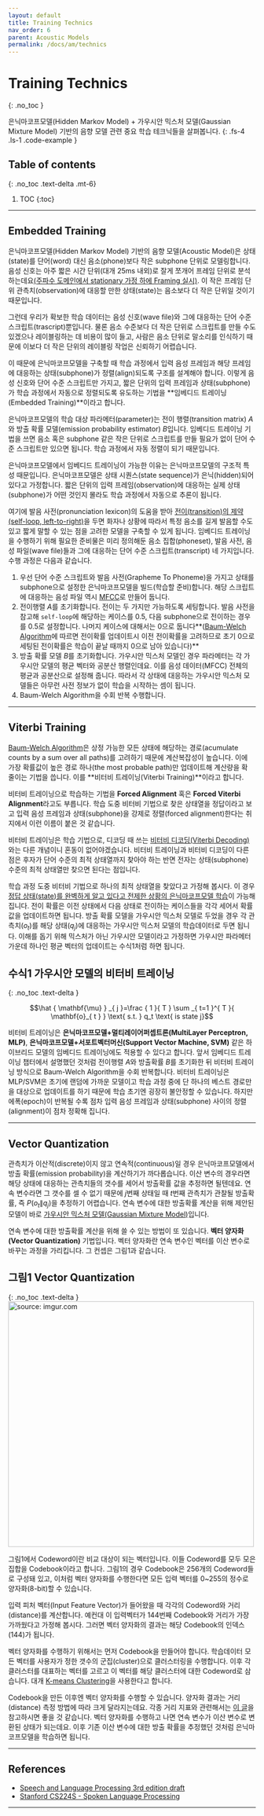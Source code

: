 ```yaml
---
layout: default
title: Training Technics
nav_order: 6
parent: Acoustic Models
permalink: /docs/am/technics
---
```


# Training Technics
{: .no_toc }

은닉마코프모델(Hidden Markov Model) + 가우시안 믹스처 모델(Gaussian Mixture Model) 기반의 음향 모델 관련 중요 학습 테크닉들을 살펴봅니다.
{: .fs-4 .ls-1 .code-example }


## Table of contents
{: .no_toc .text-delta .mt-6}

1. TOC
{:toc}


---

## Embedded Training

은닉마코프모델(Hidden Markov Model) 기반의 음향 모델(Acoustic Model)은 상태(state)를 단어(word) 대신 음소(phone)보다 작은 subphone 단위로 모델링합니다. 음성 신호는 아주 짧은 시간 단위(대개 25ms 내외)로 잘게 쪼개어 프레임 단위로 분석하는데요[(주파수 도메인에서 stationary 가정 하에 Framing 실시)](https://ratsgo.github.io/speechbook/docs/fe/mfcc). 이 작은 프레임 단위 관측치(observation)에 대응할 만한 상태(state)는 음소보다 더 작은 단위일 것이기 때문입니다.

그런데 우리가 확보한 학습 데이터는 음성 신호(wave file)와 그에 대응하는 단어 수준 스크립트(trascript)뿐입니다. 물론 음소 수준보다 더 작은 단위로 스크립트를 만들 수도 있겠으나 레이블링하는 데 비용이 많이 들고, 사람은 음소 단위로 말소리를 인식하기 때문에 이보다 더 작은 단위의 레이블링 작업은 신뢰하기 어렵습니다.

이 때문에 은닉마코프모델을 구축할 때 학습 과정에서 입력 음성 프레임과 해당 프레임에 대응하는 상태(subphone)가 정렬(align)되도록 구조를 설계해야 합니다. 이렇게 음성 신호와 단어 수준 스크립트만 가지고, 짧은 단위의 입력 프레임과 상태(subphone)가 학습 과정에서 자동으로 정렬되도록 유도하는 기법을 **임베디드 트레이닝(Embedded Training)**이라고 합니다. 

은닉마코프모델의 학습 대상 파라메터(parameter)는 전이 행렬(transition matrix) $A$와 방출 확률 모델(emission probability estimator) $B$입니다. 임베디드 트레이닝 기법을 쓰면 음소 혹은 subphone 같은 작은 단위로 스크립트를 만들 필요가 없이 단어 수준 스크립트만 있으면 됩니다. 학습 과정에서 자동 정렬이 되기 때문입니다. 

은닉마코프모델에서 임베디드 트레이닝이 가능한 이유는 은닉마코프모델의 구조적 특성 때문입니다. 은닉마코프모델은 상태 시퀀스(state sequence)가 은닉(hidden)되어 있다고 가정합니다. 짧은 단위의 입력 프레임(observation)에 대응하는 실제 상태(subphone)가 어떤 것인지 몰라도 학습 과정에서 자동으로 추론이 됩니다. 

여기에 발음 사전(pronunciation lexicon)의 도움을 받아 [전이(transition)의 제약(self-loop, left-to-right)](http://ratsgo.github.io/speechbook/docs/am/legacy#hidden-markov-model)을 두면 화자나 상황에 따라서 특정 음소를 길게 발음할 수도 있고 짧게 말할 수 있는 점을 고려한 모델을 구축할 수 있게 됩니다. 임베디드 트레이닝을 수행하기 위해 필요한 준비물은 미리 정의해둔 음소 집합(phoneset), 발음 사전, 음성 파일(wave file)들과 그에 대응하는 단어 수준 스크립트(transcript) 네 가지입니다. 수행 과정은 다음과 같습니다.

1. 우선 단어 수준 스크립트와 발음 사전(Grapheme To Phoneme)을 가지고 상태를 subphone으로 설정한 은닉마코프모델을 빌드(학습할 준비)합니다. 해당 스크립트에 대응하는 음성 파일 역시 [MFCC](https://ratsgo.github.io/speechbook/docs/fe/mfcc)로 만들어 둡니다.
2. 전이행렬 $A$를 초기화합니다. 전이는 두 가지만 가능하도록 세팅합니다. 발음 사전을 참고해 `self-loop`에 해당하는 케이스를 0.5, 다음 subphone으로 전이하는 경우를 0.5로 설정합니다. 나머지 케이스에 대해서는 0으로 둡니다**([Baum-Welch Algorithm](https://ratsgo.github.io/speechbook/docs/am/baumwelch)에 따르면 전이확률 업데이트시 이전 전이확률을 고려하므로 초기 0으로 세팅된 전이확률은 학습이 끝날 때까지 0으로 남아 있습니다)**
3. 방출 확률 모델 $B$를 초기화합니다. 가우시안 믹스처 모델인 경우 파라메터는 각 가우시안 모델의 평균 벡터와 공분산 행렬인데요. 이를 음성 데이터(MFCC) 전체의 평균과 공분산으로 설정해 줍니다. 따라서 각 상태에 대응하는 가우시안 믹스처 모델들은 아무런 사전 정보가 없이 학습을 시작하는 셈이 됩니다.
4. Baum-Welch Algorithm을 수회 반복 수행합니다.


---


## Viterbi Training

[Baum-Welch Algorithm](https://ratsgo.github.io/speechbook/docs/am/baumwelch)은 상정 가능한 모든 상태에 해당하는 경로(acumulate counts by a sum over all paths)를 고려하기 때문에 계산복잡성이 높습니다. 이에 가장 확률값이 높은 경로 하나(the most probable path)만 업데이트해 계산량을 확 줄이는 기법을 씁니다. 이를 **비터비 트레이닝(Viterbi Training)**이라고 합니다. 

비터비 트레이닝으로 학습하는 기법을 **Forced Alignment** 혹은 **Forced Viterbi Alignment**라고도 부릅니다. 학습 도중 비터비 기법으로 찾은 상태열을 정답이라고 보고 입력 음성 프레임과 상태(subphone)을 강제로 정렬(forced alignment)한다는 취지에서 이런 이름이 붙은 것 같습니다.

비터비 트레이닝은 학습 기법으로, 디코딩 때 쓰는 [비터비 디코딩(Viterbi Decoding)](http://ratsgo.github.io/speechbook/docs/decoding/viterbi)와는 다른 개념이니 혼동이 없어야겠습니다. 비터비 트레이닝과 비터비 디코딩이 다른 점은 후자가 단어 수준의 최적 상태열까지 찾아야 하는 반면 전자는 상태(subphone) 수준의 최적 상태열만 찾으면 된다는 점입니다. 

학습 과정 도중 비터비 기법으로 하나의 최적 상태열을 찾았다고 가정해 봅시다. 이 경우 [정답 상태(state)를 완벽하게 알고 있다고 전제한 상황의 은닉마코프모델 학습](https://ratsgo.github.io/speechbook/docs/am/baumwelch#%EC%83%81%ED%83%9C%EB%A5%BC-%EC%95%8C-%EA%B2%BD%EC%9A%B0%EC%9D%98-hmm-%ED%95%99%EC%8A%B5)이 가능해집니다. 전이 확률은 이전 상태에서 다음 상태로 전이하는 케이스들을 각각 세어서 확률값을 업데이트하면 됩니다. 방출 확률 모델을 가우시안 믹스처 모델로 두었을 경우 각 관측치($o_t$)를 해당 상태($q_j$)에 대응하는 가우시안 믹스처 모델의 학습데이터로 두면 됩니다. 이해를 돕기 위해 믹스처가 아닌 가우시안 모델이라고 가정하면 가우시안 파라메터 가운데 하나인 평균 벡터의 업데이트는 수식1처럼 하면 됩니다.


## **수식1** 가우시안 모델의 비터비 트레이닝
{: .no_toc .text-delta }

$$\hat { \mathbf{\mu}  } _{ j }=\frac { 1 }{ T } \sum _{ t=1 }^{ T }{ \mathbf{o}_{ t } } \text{  s.t. } q_t \text{ is state j}$$


비터비 트레이닝은 **은닉마코프모델+멀티레이어퍼셉트론(MultiLayer Perceptron, MLP)**, **은닉마코프모델+서포트벡터머신(Support Vector Machine, SVM)** 같은 하이브리드 모델의 임베디드 트레이닝에도 적용할 수 있다고 합니다. 앞서 임베디드 트레이닝 챕터에서 설명했던 것처럼 전이행렬 $A$와 방출확률 $B$를 초기화한 뒤 비터비 트레이닝 방식으로 Baum-Welch Algorithm을 수회 반복합니다. 비터비 트레이닝은 MLP/SVM은 초기에 랜덤에 가까운 모델이고 학습 과정 중에 단 하나의 베스트 경로만을 대상으로 업데이트를 하기 때문에 학습 초기엔 굉장히 불안정할 수 있습니다. 하지만 에폭(epoch)이 반복될 수록 점차 입력 음성 프레임과 상태(subphone) 사이의 정렬(alignment)이 점차 정확해 집니다. 


---


## Vector Quantization


관측치가 이산적(discrete)이지 않고 연속적(continuous)일 경우 은닉마코프모델에서 방출 확률(emission probability)을 계산하기가 까다롭습니다. 이산 변수의 경우라면 해당 상태에 대응하는 관측치들의 갯수를 세어서 방출확률 값을 추정하면 될텐데요. 연속 변수라면 그 갯수를 셀 수 없기 때문에 $j$번째 상태일 때 $t$번째 관측치가 관찰될 방출확률, 즉 $P(o_t\|q_j)$을 추정하기 어렵습니다. 연속 변수에 대한 방출확률 계산을 위해 제안된 모델이 바로 [가우시안 믹스처 모델(Gaussian Mixture Model)](https://ratsgo.github.io/speechbook/docs/am/gmm)입니다.

연속 변수에 대한 방출확률 계산을 위해 쓸 수 있는 방법이 또 있습니다. **벡터 양자화(Vector Quantization)** 기법입니다. 벡터 양자화란 연속 변수인 벡터를 이산 변수로 바꾸는 과정을 가리킵니다. 그 컨셉은 그림1과 같습니다.

## **그림1** Vector Quantization
{: .no_toc .text-delta }
<img src="https://i.imgur.com/vkXekYM.png" width="500px" title="source: imgur.com" />

그림1에서 Codeword이란 비교 대상이 되는 벡터입니다. 이들 Codeword를 모두 모은 집합을 Codebook이라고 합니다. 그림1의 경우 Codebook은 256개의 Codeword들로 구성돼 있고, 이처럼 벡터 양자화를 수행한다면 모든 입력 벡터를 0~255의 정수로 양자화(8-bit)할 수 있습니다.

입력 피처 벡터(Input Feature Vector)가 들어왔을 때 각각의 Codeword와 거리(distance)를 계산합니다. 예컨대 이 입력벡터가 144번째 Codebook와 거리가 가장 가까웠다고 가정해 봅시다. 그러면 벡터 양자화의 결과는 해당 Codebook의 인덱스(144)가 됩니다.

벡터 양자화를 수행하기 위해서는 먼저 Codebook을 만들어야 합니다. 학습데이터 모든 벡터를 사용자가 정한 갯수의 군집(cluster)으로 클러스터링을 수행합니다. 이후 각 클러스터를 대표하는 벡터를 고르고 이 벡터를 해당 클러스터에 대한 Codeword로 삼습니다. 대개 [K-means Clustering](https://ratsgo.github.io/machine%20learning/2017/04/19/KC)을 사용한다고 합니다. 

Codebook을 만든 이후엔 벡터 양자화를 수행할 수 있습니다. 양자화 결과는 거리(distance) 측정 방법에 따라 크게 달라지는데요. 각종 거리 지표와 관련해서는 [이 글](https://ratsgo.github.io/machine%20learning/2017/04/17/KNN)을 참고하시면 좋을 것 같습니다. 벡터 양자화를 수행하고 나면 연속 변수가 이산 변수로 변환된 상태가 되는데요. 이후 기존 이산 변수에 대한 방출 확률을 추정했던 것처럼 은닉마코프모델을 학습하면 됩니다.


---


## References

- [Speech and Language Processing 3rd edition draft](https://web.stanford.edu/~jurafsky/slp3)
- [Stanford CS224S - Spoken Language Processing](https://web.stanford.edu/class/cs224s)


---